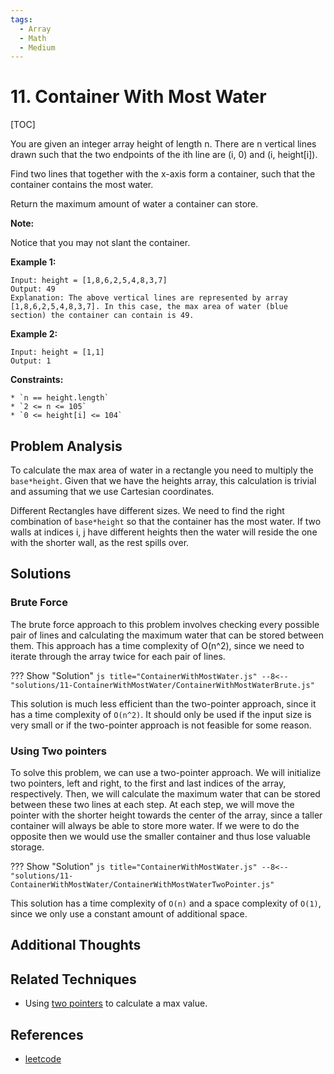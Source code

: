 ```yaml
---
tags:
  - Array
  - Math
  - Medium
---
```


# 11. Container With Most Water

[TOC]

You are given an integer array height of length n. There are n vertical lines drawn such that the two endpoints of the ith line are (i, 0) and (i, height[i]).

Find two lines that together with the x-axis form a container, such that the container contains the most water.

Return the maximum amount of water a container can store.


**Note:**

Notice that you may not slant the container.

**Example 1:**

```
Input: height = [1,8,6,2,5,4,8,3,7]
Output: 49
Explanation: The above vertical lines are represented by array [1,8,6,2,5,4,8,3,7]. In this case, the max area of water (blue section) the container can contain is 49.
```

**Example 2:**

```
Input: height = [1,1]
Output: 1
```

**Constraints:**

```
* `n == height.length`
* `2 <= n <= 105`
* `0 <= height[i] <= 104`
```

## Problem Analysis

To calculate the max area of water in a rectangle you need to multiply the `base*height`. Given that we have the heights array, this calculation is trivial and assuming that we use Cartesian coordinates.

Different Rectangles have different sizes. We need to find the right combination of `base*height` so that the container has the most water. If two walls at indices i, j have different heights then the water will reside the one with the shorter wall, as the rest spills over.

## Solutions

### Brute Force

The brute force approach to this problem involves checking every possible pair of lines and calculating the maximum water that can be stored between them. This approach has a time complexity of O(n^2), since we need to iterate through the array twice for each pair of lines.

??? Show "Solution"
    ```js title="ContainerWithMostWater.js"
    --8<-- "solutions/11-ContainerWithMostWater/ContainerWithMostWaterBrute.js"
    ```

This solution is much less efficient than the two-pointer approach, since it has a time complexity of `O(n^2)`. It should only be used if the input size is very small or if the two-pointer approach is not feasible for some reason.

### Using Two pointers

To solve this problem, we can use a two-pointer approach. We will initialize two pointers, left and right, to the first and last indices of the array, respectively. Then, we will calculate the maximum water that can be stored between these two lines at each step. At each step, we will move the pointer with the shorter height towards the center of the array, since a taller container will always be able to store more water. If we were to do the opposite then we would use the smaller container and thus lose valuable storage.

??? Show "Solution"
    ```js title="ContainerWithMostWater.js"
    --8<-- "solutions/11-ContainerWithMostWater/ContainerWithMostWaterTwoPointer.js"
    ```

This solution has a time complexity of `O(n)` and a space complexity of `O(1)`, since we only use a constant amount of additional space.


## Additional Thoughts

## Related Techniques

* Using [two pointers](/techniques/#4-using-two-pointers-to-iterate-over-an-array) to calculate a max value.

## References

- [leetcode](https://leetcode.com/problems/container-with-most-water/)

